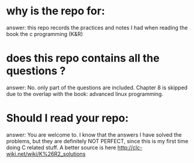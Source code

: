 # why is the repo for:
answer: this repo records the practices and notes I had when reading the book the c programming (K&R)
# does this repo contains all the questions ?
answer: No. only part of the questions are included. Chapter 8 is skipped due to the overlap with the book: advanced linux programming. 
# Should I read your repo:
answer: You are welcome to. I know that the answers I have solved the problems, but they are definitely NOT PERFECT, since this is my first time
doing C related stuff. A better source is here http://clc-wiki.net/wiki/K%26R2_solutions
